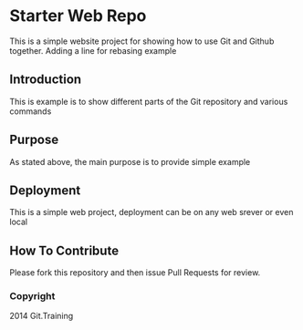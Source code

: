 # Starter Web Repo

This is a simple website project for
showing how to use Git and Github together.
Adding a line for rebasing example

## Introduction

This is example is to show different parts 
of the Git repository and various commands

## Purpose

As stated above, the main purpose is to
provide simple example

## Deployment

This is a simple web project, deployment
can be on any web srever or even local
## How To Contribute

Please fork this repository and then issue Pull Requests for review.

### Copyright

2014 Git.Training